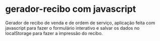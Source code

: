 # gerador-recibo com javascript 
Gerador de recibo de venda e de ordem de serviço, aplicação feita com javascript para fazer o formulário interativo e salvar os dados no localStorage para fazer a impressão do recibo. 
